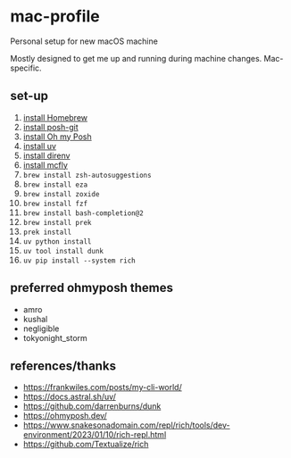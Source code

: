 # mac-profile
Personal setup for new macOS machine

Mostly designed to get me up and running during machine changes. Mac-specific.

## set-up
1. [install Homebrew](https://brew.sh/)
1. [install posh-git](https://github.com/dahlbyk/posh-git?tab=readme-ov-file#installing-posh-git-via-powershellget-on-linux-macos-and-windows)
1. [install Oh my Posh](https://ohmyposh.dev/)
1. [install uv](https://docs.astral.sh/uv/getting-started/installation/)
1. [install direnv](https://direnv.net/docs/installation.html)
1. [install mcfly](https://github.com/cantino/mcfly?tab=readme-ov-file#installation)
1. `brew install zsh-autosuggestions`
1. `brew install eza`
1. `brew install zoxide`
1. `brew install fzf`
1. `brew install bash-completion@2`
1. `brew install prek`
1. `prek install`
1. `uv python install`
1. `uv tool install dunk`
1. `uv pip install --system rich`

## preferred ohmyposh themes
 - amro
 - kushal
 - negligible
 - tokyonight_storm

## references/thanks
- https://frankwiles.com/posts/my-cli-world/
- https://docs.astral.sh/uv/
- https://github.com/darrenburns/dunk
- https://ohmyposh.dev/
- https://www.snakesonadomain.com/repl/rich/tools/dev-environment/2023/01/10/rich-repl.html
- https://github.com/Textualize/rich
